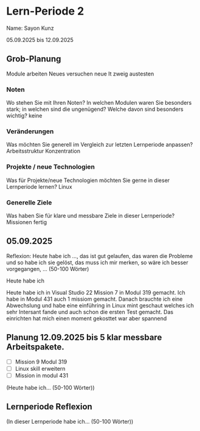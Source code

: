 # Lern-Periode 2
Name: Sayon Kunz

05.09.2025 bis 12.09.2025

## Grob-Planung
Module arbeiten 
Neues versuchen
neue It zweig austesten 

### Noten
Wo stehen Sie mit Ihren Noten? In welchen Modulen waren Sie besonders stark; in welchen sind die ungenügend? Welche davon sind besonders wichtig?
keine

### Veränderungen
Was möchten Sie generell im Vergleich zur letzten Lernperiode anpassen?
Arbeitsstruktur 
Konzentration

### Projekte / neue Technologien
Was für Projekte/neue Technologien möchten Sie gerne in dieser Lernperiode lernen?
Linux 


### Generelle Ziele
Was haben Sie für klare und messbare Ziele in dieser Lernperiode?
Missionen fertig

## 05.09.2025
Reflexion: Heute habe ich …, das ist gut gelaufen, das waren die Probleme und so habe ich sie gelöst, das muss ich mir merken, so wäre ich besser vorgegangen, ... (50-100 Wörter)

Heute habe ich 

Heute habe ich in Visual Studio 22 Mission 7 in Modul 319 gemacht. Ich habe in Modul 431 auch 1 missiom gemacht. Danach brauchte ich eine Abwechslung und habe eine einführing in Linux mint geschaut welches ich sehr Intersant fande und auch schon die ersten Test gemacht. Das einrichten hat mich einen moment gekosttet war aber spannend

## Planung 12.09.2025 bis 5 klar messbare Arbeitspakete.

- [ ] Mission 9 Modul 319
- [ ] Linux skill erweitern
- [ ] Mission in modul 431

(Heute habe ich... (50-100 Wörter))

## Lernperiode Reflexion
(In dieser Lernperiode habe ich... (50-100 Wörter))


